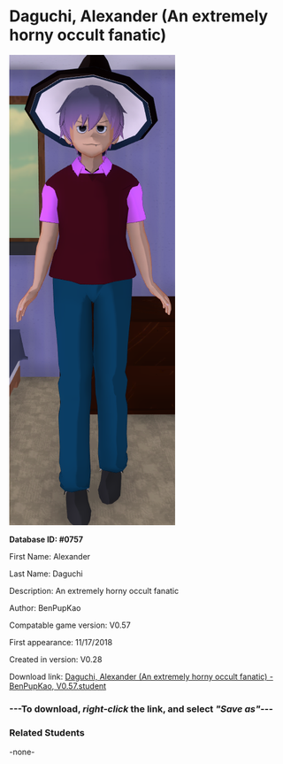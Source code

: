 # Daguchi, Alexander (An extremely horny occult fanatic)

<img src="../../Files/Images/Daguchi, Alexander (An extremely horny occult fanatic).png" title="Daguchi, Alexander (An extremely horny occult fanatic) - BenPupKao, V0.57">

**Database ID: #0757**

First Name: Alexander

Last Name: Daguchi

Description: An extremely horny occult fanatic

Author: BenPupKao

Compatable game version: V0.57

First appearance: 11/17/2018

Created in version: V0.28

Download link: <a href="https://raw.githubusercontent.com/Arbiter1223/Daigaku-Gurashi-Custom-Students/master/Files/Student%20Files/Daguchi%2C%20Alexander%20(An%20extremely%20horny%20occult%20fanatic)%20-%20BenPupKao%2C%20V0.57.student">Daguchi, Alexander (An extremely horny occult fanatic) - BenPupKao, V0.57.student</a>

### ---**To download, _right-click_ the link, and select _"Save as"_**---

### Related Students

-none-
